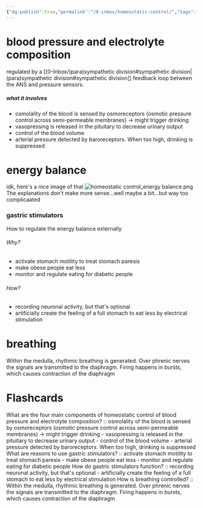 ```yaml
---
{"dg-publish":true,"permalink":"/0-inbox/homeostatic-control/","tags":["uni/fmb/ans"]}
---
```



# blood pressure and electrolyte composition

regulated by a [[0-Inbox/(para)sympathetic division#sympathetic division\|(para)sympathetic division#sympathetic division]] feedback loop between the ANS and pressure sensors.

##### what it involves
- osmolality of the blood is sensed by osmoreceptors (osmotic pressure control across semi-permeable membranes) → might trigger drinking
- vasopressing is released in the pituitary to decrease urinary output
- control of the blood volume
- arterial pressure detected by baroreceptors. When too high, drinking is suppressed


# energy balance
idk, here's a nice image of that
![homeostatic control_energy balance.png](/img/user/7-notes/knowledge/images/homeostatic%20control_energy%20balance.png)
The explanations don't make more sense...well maybe a bit...but way too complicaated

### gastric stimulators
How to regulate the energy balance externally
###### Why?
- activate stomach motility to treat stomach paresis
- make obese people eat less
- monitor and regulate eating for diabetic people

###### How?
- recording neuronal activity, but that's optional
- artificially create the feeling of a full stomach to eat less by electrical stimulation


# breathing
Within the medulla, rhythmic breathing is generated. Over phrenic nerves the signals are transmitted to the diaphragm. Firing happens in bursts, which causes contraction of the diaphragm



# Flashcards
What are the four main components of homeostatic control of blood pressure and electrolyte composition? :: osmolality of the blood is sensed by osmoreceptors (osmotic pressure control across semi-permeable membranes) → might trigger drinking - vasopressing is released in the pituitary to decrease urinary output - control of the blood volume - arterial pressure detected by baroreceptors. When too high, drinking is suppressed
What are reasons to use gastric stimulators? :: activate stomach motility to treat stomach paresis - make obese people eat less - monitor and regulate eating for diabetic people
How do gastric stimulators function? :: recording neuronal activity, but that's optional - artificially create the feeling of a full stomach to eat less by electrical stimulation
How is breathing controlled? :: Within the medulla, rhythmic breathing is generated. Over phrenic nerves the signals are transmitted to the diaphragm. Firing happens in bursts, which causes contraction of the diaphragm



